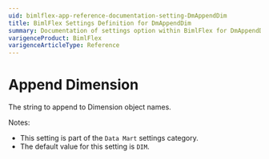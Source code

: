 ```yaml
---
uid: bimlflex-app-reference-documentation-setting-DmAppendDim
title: BimlFlex Settings Definition for DmAppendDim
summary: Documentation of settings option within BimlFlex for DmAppendDim
varigenceProduct: BimlFlex
varigenceArticleType: Reference
---
```


# Append Dimension

The string to append to Dimension object names.

Notes:

* This setting is part of the `Data Mart` settings category.
* The default value for this setting is `DIM`.

